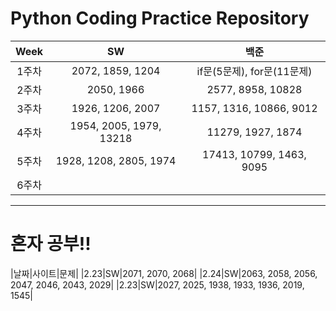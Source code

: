 # Python Coding Practice Repository

|Week|SW|백준|
|:---:|:---:|:---:|
|1주차|2072, 1859, 1204|if문(5문제), for문(11문제)|
|2주차|2050, 1966|2577, 8958, 10828|
|3주차|1926, 1206, 2007|1157, 1316, 10866, 9012|
|4주차|1954, 2005, 1979, 13218|11279, 1927, 1874|
|5주차|1928, 1208, 2805, 1974|17413, 10799, 1463, 9095|
|6주차|||

---
# 혼자 공부!!
|날짜|사이트|문제|
|2.23|SW|2071, 2070, 2068|
|2.24|SW|2063, 2058, 2056, 2047, 2046, 2043, 2029|
|2.23|SW|2027, 2025, 1938, 1933, 1936, 2019, 1545|

